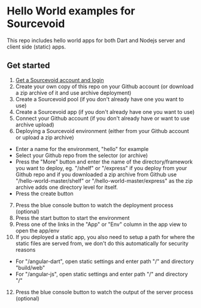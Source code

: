 # Hello World examples for Sourcevoid

This repo includes hello world apps for both Dart and Nodejs server and client side (static) apps. 

## Get started

1. [Get a Sourcevoid account and login](https://cloud.sourcevoid.com/#signup)
2. Create your own copy of this repo on your Github account (or download a zip archive of it and use archive deployment)
3. Create a Sourcevoid pool (if you don't already have one you want to use)
4. Create a Sourcevoid app (if you don't already have one you want to use)
5. Connect your Github account (if you don't already have or want to use archive upload)
6. Deploying a Sourcevoid environment (either from your Github account or upload a zip archive)
 - Enter a name for the environment, "hello" for example  
 - Select your Github repo from the selector (or archive)
 - Press the "More" button and enter the name of the directory/framework you want to deploy, eg. "/shelf" or "/express" if you deploy from your Github repo and if you downloaded a zip archive from Github use "/hello-world-master/shelf" or "/hello-world-master/express" as the zip archive adds one directory level for itself.
 - Press the create button
7. Press the blue console button to watch the deployment process (optional)
8. Press the start button to start the environment
9. Press one of the links in the "App" or "Env" column in the app view to open the app/env 
11. If you deployed a static app, you also need to setup a path for where the static files are served from, we don't do this automatically for security reasons
 - For "/angular-dart", open static settings and enter path "/" and directory "build/web" 
 - For "/angular-js", open static settings and enter path "/" and directory "/"
12. Press the blue console button to watch the output of the server process (optional) 

